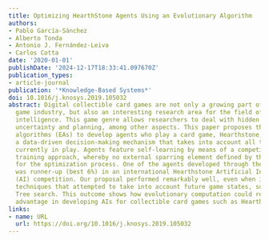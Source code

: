 ```yaml
---
title: Optimizing HearthStone Agents Using an Evolutionary Algorithm
authors:
- Pablo García-Sánchez
- Alberto Tonda
- Antonio J. Fernández-Leiva
- Carlos Cotta
date: '2020-01-01'
publishDate: '2024-12-17T18:33:41.097670Z'
publication_types:
- article-journal
publication: '*Knowledge-Based Systems*'
doi: 10.1016/j.knosys.2019.105032
abstract: Digital collectible card games are not only a growing part of the video
  game industry, but also an interesting research area for the field of computational
  intelligence. This game genre allows researchers to deal with hidden information,
  uncertainty and planning, among other aspects. This paper proposes the use of evolutionary
  algorithms (EAs) to develop agents who play a card game, Hearthstone, by optimizing
  a data-driven decision-making mechanism that takes into account all the elements
  currently in play. Agents feature self-learning by means of a competitive coevolutionary
  training approach, whereby no external sparring element defined by the user is required
  for the optimization process. One of the agents developed through the proposed approach
  was runner-up (best 6%) in an international Hearthstone Artificial Intelligence
  (AI) competition. Our proposal performed remarkably well, even when it faced state-of-the-art
  techniques that attempted to take into account future game states, such as Monte-Carlo
  Tree search. This outcome shows how evolutionary computation could represent a considerable
  advantage in developing AIs for collectible card games such as Hearthstone.
links:
- name: URL
  url: https://doi.org/10.1016/j.knosys.2019.105032
---
```

